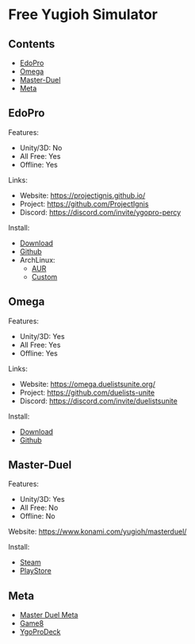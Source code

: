 # Free Yugioh Simulator

## Contents
- [EdoPro](#edopro)
- [Omega](#omega)
- [Master-Duel](#master-duel)
- [Meta](#meta)

## EdoPro

Features:
- Unity/3D: No
- All Free: Yes
- Offline: Yes

Links:
- Website: https://projectignis.github.io/
- Project: https://github.com/ProjectIgnis
- Discord: https://discord.com/invite/ygopro-percy

Install:
- [Download](https://projectignis.github.io/download.html)
- [Github](https://github.com/ProjectIgnis/edopro-assets/releases)
- ArchLinux:
    - [AUR](https://aur.archlinux.org/packages/edopro-bin)
    - [Custom](https://github.com/mekatronik-achmadi/archmate/tree/main/pkgbuilds/unused/yugioh/edopro/)

## Omega

Features:
- Unity/3D: Yes
- All Free: Yes
- Offline: Yes

Links:
- Website: https://omega.duelistsunite.org/
- Project: https://github.com/duelists-unite
- Discord: https://discord.com/invite/duelistsunite

Install:
- [Download](https://omega.duelistsunite.org/)
- [Github](https://github.com/duelists-unite/omega-releases/releases/)

## Master-Duel

Features:
- Unity/3D: Yes
- All Free: No
- Offline: No

Website: https://www.konami.com/yugioh/masterduel/

Install:
- [Steam](https://store.steampowered.com/app/1449850/YuGiOh_Master_Duel/)
- [PlayStore](https://play.google.com/store/apps/details?id=jp.konami.masterduel)

## Meta
- [Master Duel Meta](https://www.masterduelmeta.com/)
- [Game8](https://game8.co/games/Yu-Gi-Oh-Master-Duel/)
- [YgoProDeck](https://ygoprodeck.com/)

